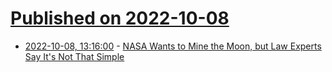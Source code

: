 # [Published on 2022-10-08](index.md)

* [2022-10-08, 13:16:00](https://soylentnews.org/article.pl?sid=22/10/07/180216&from=rss) - [NASA Wants to Mine the Moon, but Law Experts Say It's Not That Simple](https://soylentnews.org/article.pl?sid=22/10/07/180216&from=rss)
